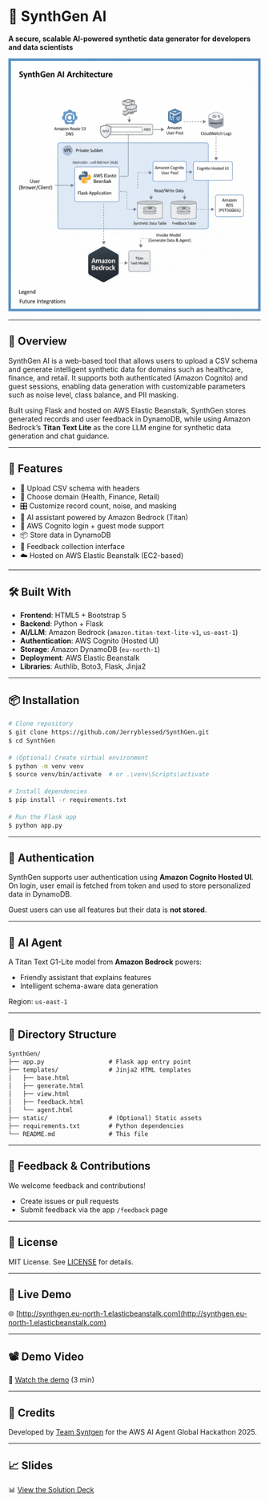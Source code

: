 # 🧚 SynthGen AI

**A secure, scalable AI-powered synthetic data generator for developers and data scientists**

![SynthGen Screenshot](https://raw.githubusercontent.com/Jerryblessed/SynthGen/refs/heads/main/presentation/architectual_diagram.png?)

---

## 📌 Overview

SynthGen AI is a web-based tool that allows users to upload a CSV schema and generate intelligent synthetic data for domains such as healthcare, finance, and retail. It supports both authenticated (Amazon Cognito) and guest sessions, enabling data generation with customizable parameters such as noise level, class balance, and PII masking.

Built using Flask and hosted on AWS Elastic Beanstalk, SynthGen stores generated records and user feedback in DynamoDB, while using Amazon Bedrock’s **Titan Text Lite** as the core LLM engine for synthetic data generation and chat guidance.

---

## 🚀 Features

- 📄 Upload CSV schema with headers
- 🏥 Choose domain (Health, Finance, Retail)
- 🎛 Customize record count, noise, and masking
- 🧠 AI assistant powered by Amazon Bedrock (Titan)
- 👥 AWS Cognito login + guest mode support
- 📦 Store data in DynamoDB
- 💬 Feedback collection interface
- ☁️ Hosted on AWS Elastic Beanstalk (EC2-based)

---

## 🛠 Built With

- **Frontend**: HTML5 + Bootstrap 5
- **Backend**: Python + Flask
- **AI/LLM**: Amazon Bedrock (`amazon.titan-text-lite-v1`, `us-east-1`)
- **Authentication**: AWS Cognito (Hosted UI)
- **Storage**: Amazon DynamoDB (`eu-north-1`)
- **Deployment**: AWS Elastic Beanstalk
- **Libraries**: Authlib, Boto3, Flask, Jinja2

---

## 📦 Installation

```bash
# Clone repository
$ git clone https://github.com/Jerryblessed/SynthGen.git
$ cd SynthGen

# (Optional) Create virtual environment
$ python -m venv venv
$ source venv/bin/activate  # or .\venv\Scripts\activate

# Install dependencies
$ pip install -r requirements.txt

# Run the Flask app
$ python app.py
```

---

## 🔐 Authentication

SynthGen supports user authentication using **Amazon Cognito Hosted UI**. On login, user email is fetched from token and used to store personalized data in DynamoDB.

Guest users can use all features but their data is **not stored**.

---

## 🧠 AI Agent

A Titan Text G1-Lite model from **Amazon Bedrock** powers:
- Friendly assistant that explains features
- Intelligent schema-aware data generation

Region: `us-east-1`

---

## 📂 Directory Structure

```
SynthGen/
├── app.py                  # Flask app entry point
├── templates/              # Jinja2 HTML templates
│   ├── base.html
│   ├── generate.html
│   ├── view.html
│   ├── feedback.html
│   └── agent.html
├── static/                 # (Optional) Static assets
├── requirements.txt        # Python dependencies
└── README.md               # This file
```

---

## 💬 Feedback & Contributions

We welcome feedback and contributions!
- Create issues or pull requests
- Submit feedback via the app `/feedback` page

---

## 📄 License

MIT License. See [LICENSE](LICENSE) for details.

---

## 🔗 Live Demo

🌐 [http://synthgen.eu-north-1.elasticbeanstalk.com](http://synthgen.eu-north-1.elasticbeanstalk.com)

---

## 📽 Demo Video

🎥 [Watch the demo](https://vimeo.com/1100504622?share=copy) (3 min)

---

## 🙌 Credits

Developed by [Team Syntgen](https://github.com/Jerryblessed) for the AWS AI Agent Global Hackathon 2025.

---

## 📈 Slides

📊 [View the Solution Deck](https://docs.google.com/presentation/d/1svYJpYABIDAi4sxN2ZDW_NAeRsveqV2TTIqRN2vPPL8/edit?usp=sharing)
